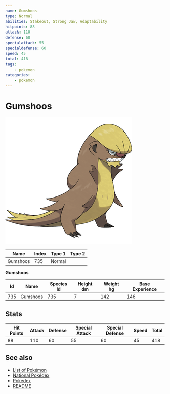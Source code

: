 ```yaml
---
name: Gumshoos
type: Normal
abilities: Stakeout, Strong Jaw, Adaptability
hitpoints: 88
attack: 110
defense: 60
specialattack: 55
specialdefense: 60
speed: 45
total: 418
tags:
    - pokemon
categories:
    - pokemon
---
```


# Gumshoos


![Gumshoos](images/735.png)

| **Name** | **Index** | **Type 1** | **Type 2** |
|----|----|----|----|
| Gumshoos | 735 | Normal  |  |

**Gumshoos** 




| **Id** | **Name** | **Species Id** | **Height dm** | **Weight hg** | **Base Experience** |
|--------|----------|----------------|------------|------------|---------------------|
| 735 | Gumshoos | 735 | 7 | 142 | 146 |



## Stats

| **Hit Points** | **Attack** | **Defense** | **Special Attack** | **Special Defense** | **Speed** | **Total** |
|----------------|------------|-------------|--------------------|---------------------|-----------|-----------|
| 88 | 110 | 60 | 55 | 60 | 45 | 418 |

## See also

- [List of Pokémon](../pokemon.md)
- [National Pokédex](../national_pokedex.md)
- [Pokédex](../pokedex.md)
- [README](../README.md)
